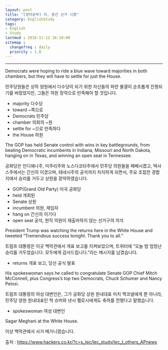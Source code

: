 ```yaml
---
layout: post
title: "[영어공부] 미, 중간 선거 시행"
category: EnglishStudy
tags:
- English
- Study
lastmod : 2018-11-12 16:10:00
sitemap :
  changefreq : daily
  priority : 1.0
---
```


***

<!--미리보기-->

Democrats were hoping to ride a blue wave toward majorities in both chambers, but they will have to settle for just the House.

민주당원들은 상하 양원에서 다수당이 되기 위한 자신들의 파란 물결이 순조롭게 진행되기를 바랐었지만, 그들은 하원 장악으로 만족해야 할 것입니다.

- majority 다수당
- toward  ~쪽으로
- Democrats 민주당
- chamber 의회의 ~원
- settle for ~으로 만족하다
- the House 하원

The GOP has held Senate control with wins in key battlegrounds, from beating Democratic incumbents in Indiana, Missouri and North Dakota, hanging on in Texas, and winning an open seat in Tennessee.

공화당은 인디애나주, 미주리주와 노스다코타주에서 민주당 의원들을 패배시켰고, 텍사스주에서는 간신히 이겼으며, 테네시주의 공석까지 차지하게 되면서, 주요 초접전 경합지에서 승리를 거두고 상원을 장악하였습니다.

- GOP(Grand Old Party) 미국 공화당
- held 개최된
- Senate 상원
- incumbent 의원, 재임자
- hang on 간신히 이기다
- open seat 공석, 현직 의원이 재출마하지 않는 선거구의 의석


President Trump was watching the returns here in the White House and tweeted “Tremendous success tonight. Thank you to all.”

트럼프 대통령은 이곳 백악관에서 개표 보고를 지켜보았으며, 트위터에 “오늘 밤 엄청난 승리를 거두었습니다. 모두에게 감사드립니다.”라는 메시지를 남겼습니다.

- returns 개표 보고, 당선 공식 발표 


His spokeswoman says he called to congratulate Senate GOP Chief Mitch McConnell, plus Congress’s top two Democrats, Chuck Schumer and Nancy Pelosi.

트럼프 대통령의 여성 대변인은, 그가 공화당 상원 원내대표 미치 맥코넬에게 뿐 아니라, 민주당 양원 원내대표인 척 슈머와 낸시 펠로시에게도 축하를 전했다고 말했습니다.

- spokeswoman 여성 대변인


Sagar Meghani at the White House.

이상 백악관에서 사거 메가니였습니다.

출처 : https://www.hackers.co.kr/?c=s_lec/lec_study/lec_I_others_APnews
